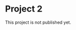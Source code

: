 # Project 2

This project is not published yet.

<!--

## Practicalities

- **Deadline**: Tuesday, September 27, 23:59.
- **Format:** 
  - A pdf document, typeset in LaTeX, with answers to all the problems below. You deliver the pdf on Canvas.
  - Code (with comments, of course) on a GitHub repo, with the repo link provided in the pdf document.
  - You *must* deliver via your group on Canvas (even if you are working alone).

- **Not a complete report:** For project 2, we do not require you to write a proper scientific report --- only a document with an answer for each problem. But the quality of the presentation still matters, of course. So pay attention to figures, figure captions, grammar, etc.

- **Collaboration:** We *strongly* encourage you to collaborate with others, in groups up to four students. The group hands in a single pdf. Remember to list everyone's name in the pdf.

- **Reproducibility:** Your code should be available on a GitHub repo. You can refer to relevant parts of your code in your answers. Make sure to include a README file in the repo that briefly explains how the code is organized, and how it should be compiled and run in order to reproduce your results.

- **Figures:** Figures included in your LaTeX document should be made as vector graphics (e.g. `.pdf` files), rather than raster graphics (e.g. `.png` files). If you are making plots with `matplotlib.pyplot` in Python, this is as simple as calling `plt.savefig("figure.pdf")` rather than `plt.savefig("figure.png")`.

- **We recommend using Armadillo:** For this project we recommend using Armadillo to work with matrices and vectors.


## Introduction

The main topics of this project are 

- scaling of equations
- eigenvalue problems
- code testing (*unit testing*).

Our example of an eigenvalue problem is a special case of a one-dimensional buckling beam. Consider the following situation:

- A horizontal beam.
- $L$ is the horizontal length between the two beam endpoints. (So before any buckling, $L$ is also the length of the beam.)
- We let $u(x)$ be the vertical displacement of the beam at horizontal position $x$, with $x \in [0,L]$.
- A force $F$ is applied at the endpoint ($x=L$), *directed into the beam*, i.e. towards $x=0$. 
- The beam is fastened with *pin endpoints*, meaning that $u(0)=0$ and $u(L)=0$, but the endpoints are allowed to rotate ($u'(x) \neq 0$).
- We are *not* studying a time-dependent system here -- we are simply interested in the different static shapes the beam can take due to the applied force.

We can then describe this situation with the second-order differential equation

$$ 
\gamma \frac{d^2 u(x)}{dx^2} = - F u(x),
$$ (bb_eq_1)

where $\gamma$ is some constant defined by material properties like rigidity. However, the equation we will actually be working with is the scaled equation

$$ 
\frac{d^2 u(\hat{x})}{d\hat{x}^2} = - \lambda u(\hat{x}),
$$ (bb_eq_2)

where $\hat{x} \equiv x/L$ is a dimensionless (unitless) varible, $\hat{x} \in [0,1]$, and $\lambda = \frac{F L^2}{\gamma}$. (See problem 1.)

```{note}
*Update:* Here we have been a bit sloppy with our notation. Technically, the functions $u(x)$ and $u(\hat{x})$ are two *different* functions, so we should have used e.g. notation like $u_x(x)$ and $u_{\hat{x}}(\hat{x})$. The key thing is that the functions are related as $u_x(x) = u_{\hat{x}}(\hat{x})$.
``` 

----
**Discretization:** We discretize this by dividing our $\hat{x}$ range into $n$ parts, i.e. we will have $n+1$ points $\hat{x}_0$, $\hat{x}_1$, $\ldots$, $\hat{x}_{n-1}$, $\hat{x}_{n}$. Thus we have a stepsize 

$$
h = \frac{\hat{x}_{\text{max}} - \hat{x}_{\text{min}}}{n} = \frac{1 - 0}{n} = \frac{1}{n}
$$

and our $\hat{x}_i$ points are given by 

$$
\hat{x}_i = \hat{x}_0 + ih, \quad i=0,1,\ldots,n.
$$

From this dicretization we get the following set of equations for $v_i$ (our approximations to the exact $u_i$):

$$
\frac{-v_{i+1} + 2v_i -v_{i-1}}{h^2} = \lambda v_i.
$$

By inserting the boundary conditions $v_0=0$ and $v_n=0$ we can write this as the linear algebra eigenvalue problem 

$$
\mathbf{A} \vec{v} = \lambda \vec{v}
$$ (bb_eq_3)

where 
- the elements of the vector $\vec{v}$ are $\vec{v} = [v_1, \ldots, v_{n-1}]$; and 
- $\mathbf{A}$ is tridiag($a$, $d$, $a$), with 
  - $a = -1/h^2$
  - $d = 2/h^2$ 
- *Note:* In contrast to project 1, we here keep the factor $1/h^2$ as part of the definition of $\mathbf{A}$.

To solve this matrix equation means finding the pairs of eigenvalues and eigenvectors, ($\lambda^{(i)}, \vec{v}^{(i)}$), that satify Eq. {eq}`bb_eq_3`. These eigenvectors are then our discretized approximations to the true *eigenfunctions* $u^{(i)}(\hat{x})$ that are the solutions of the differential equation in Eq. {eq}`bb_eq_2`.

-----

**Notation:** We will use $N$ to denote the size of the matrix, so that $\mathbf{A}$ is an $N \times N$ matrix, and $\vec{v}$ a column vector of length $N$. Make sure not to confuse $N$ with the number of *steps* in our discretization of $\hat{x}$ ($n$ steps), or the number of $\hat{x}_i$ points ($n+1$ points). They are related as $N = n-1$.

-----
**Analytical solutions:** For a given matrix size $N \times N$, the eigenvalue problem in Eq. {eq}`bb_eq_3` with the tridiagonal matrix $\mathbf{A} = \text{tridiag}(a,d,a)$ has the following set of analytical eigenvalues and eigenvectors:

$$
\lambda^{(i)} = d + 2 a \cos\left(\frac{i \pi}{N+1}\right), \quad i = 1,\ldots,N
$$

$$
\vec{v}^{(i)} = \left[\sin\left(\frac{i \pi}{N+1}\right), \sin\left(\frac{2 i \pi}{N+1}\right), \ldots, \sin\left(\frac{N i \pi}{N+1}\right)\right]^T,\quad i = 1,\ldots,N
$$

----
**Scaling of eigenvectors:** Remember that if $\vec{v}$ is an eigenvector of $\mathbf{A} \vec{v} = \lambda \vec{v}$, then a scaled vector $c \vec{v}$, where $c$ is some constant, is an equally good eigenvector. (Remember that c can be negative.) When presenting your results, and when comparing to results from Armadillo, it will be useful to scale each eigenvector to have unit norm (i.e. vector length 1). You can do this easily using the Armadillo function `arma::normalise` described [here](http://arma.sourceforge.net/docs.html#normalise).


## Problems

### Problem 1
With the definition $\hat{x} \equiv x/L$, show that Eq. {eq}`bb_eq_1` can be written as Eq. {eq}`bb_eq_2`.

```{note}
*Update:* See the note after Eq. {eq}`bb_eq_2` about some sloppy notation. Note that it's perfectly fine to use the simple notation $u(\hat{x})$ throughout this project, but keep in mind that $u(\hat{x})$ and $u(x)$ are *different* functions.
``` 



### Problem 2
Before we get started with implementing the Jacobi rotation algorithm, let's make sure that we can set up the tridiagonal matrix $\mathbf{A}$ correctly. So, write a short program that:

- sets up the tridiagonal $\mathbf{A}$ for $N=6$;
- solves $\mathbf{A} \vec{v} = \lambda \vec{v}$ using Armadillo's `arma::eig_sym`, described [here](http://arma.sourceforge.net/docs.html#eig_sym);
- checks that the eigenvalues and eigenvectors from Armadillo agrees with the analytical result for $N=6$. (Remember scaling of eigenvectors, as discussed above.)


### Problem 3
An important part of the Jacobi algorithm is to have a function that can identify the largest (in absolute value) off-diagonal element of a matrix. Here we specialize to the case of a *symmetric* matrix. 

**a)** Write a C++ function that can identify the largest off-diagonal element of a matrix. A suggestion is to write a function that 

- has return type `double`
- takes an Armadillo matrix as input
- takes *references* to two integers as input
- identifies the largest off-diagonal element (in absolute value) in the matrix, under the assumption of a symmetric matrix
- writes the matrix indices for this element to the two integer references
- returns the value of this matrix element

A simple function signature could then be 

```c
double max_offdiag_symmetric(arma::mat A, int& k, int &l),
```

Or, to avoid copying the (potentially large) matrix A every time we run the function, we could simply pass in a reference to A. Since the function `max_offdiag_symmetric` won't be modifying the matrix in any way, we should make this explicit by using a `const` reference, like this:

```c
double max_offdiag_symmetric(const arma::mat& A, int& k, int &l)
```

**b)** Write a small test code that tests the above function using the matrix

$$
A = 
\begin{bmatrix}
1 & 0 & 0 & 0.5\\
0 & 1 & -0.7 & 0\\
0 & -0.7 & 1 & 0\\
0.5 & 0 & 0 & 1
\end{bmatrix}
$$



### Problem 4
**a)** Write a code implementation of Jacobi's rotation algorithm for solving Eq. {eq}`bb_eq_3`. See the code snippets at the end of this page for a suggested code structure.

**b)** Let $\mathbf{A}$ be of size $6 \times 6$. Test your code by checking that the eigenvalues and eigenvectors you get agree with the analytical results for $N=6$.


### Problem 5
Now let's look at how many similarity transformations we need before we reach a result where all non-diagonal matrix elements are close to zero. 

**a)** By running your program with different choices of $N$, try to estimate how the number of required transformations scale with the matrix size $N$ when you use your code to solve Eq. {eq}`bb_eq_3`. Present your scaling data either in a table or a plot (or both).

**b)** What scaling behaviour would you expect to see if $\mathbf{A}$ was a dense matrix?

**First hint:** Think about the result you got in problem a). Why is it that the algorithm is so slow, even when starting with a matrix with so many zero elements? 

**Second hint:** While you're not required to do so, there's of course nothing stopping you from just testing the case in b) with your Jacobi code! Here's a quick way to generate a N*N dense and symmetric matrix with random entries in Armadillo:
```cpp
// Generate random N*N matrix
arma::mat A = arma::mat(N, N).randn();  

// Symmetrize the matrix by reflecting the upper triangle to lower triangle
A = arma::symmatu(A);  
```


### Problem 6
**a)** For a discretization of $\hat{x}$ with $n=10$ steps, solve Eq. {eq}`bb_eq_3` using your Jacobi code and make a plot of the three eigenvectors corresponding to the three lowest eigenvalues. The plot should show vector elements $v_i$ against the corresponding positions $\hat{x}_i$. 

Since we are effectively showing the solutions to a differential equation, your plot should also include the boundary points $(\hat{x}_0, v_0)$ and $(\hat{x}_n, v_n)$.

Plot the corresponding analytical eigenvectors (extended with the boundary points) in the same plot.


**b)** Make the same plot for discretization of $\hat{x}$ with $n=100$ steps.


<!-- 
### Problem X
Jacobi's rotation algorithm is based on an important property of orthogonal transformations that we will show here. Assume that 

- $\vec{v}_i$ is a set of *orthonormal* basis vectors, i.e. that $\vec{v}_i^T \cdot \vec{v}_j = \delta_{ij}$.
- $\mathbf{U}$ is an *orthogonal* transformation matrix, i.e. that $\mathbf{U}^T = \mathbf{U}^{-1}$.

Show that transformations with $\mathbf{U}$ preserves orthonormality, i.e. show that the set of vectors $\vec{w}_i = \mathbf{U} \vec{v}_i$ is also an orthonormal set.
-->

<!-- 

----

## Code snippets

**A suggested code structure:** There are many ways of designing the code for this project. The three function declarations (and descriptions) below give a hint of one possible approach:

```cpp
// Determine the the max off-diagonal element of a symmetric matrix A
// - Saves the matrix element indicies to k and l 
// - Returns absolute value of A(k,l) as the function return value
double max_offdiag_symmetric(const arma::mat& A, int& k, int& l);

// Performs a single Jacobi rotation, to "rotate away"
// the off-diagonal element at A(k,l).
// - Assumes symmetric matrix, so we only consider k < l
// - Modifies the input matrices A and R
void jacobi_rotate(arma::mat& A, arma::mat& R, int k, int l);

// Jacobi method eigensolver:
// - Runs jacobo_rotate until max off-diagonal element < eps
// - Writes the eigenvalues as entries in the vector "eigenvalues"
// - Writes the eigenvectors as columns in the matrix "eigenvectors"
//   (The returned eigenvalues and eigenvectors are sorted using arma::sort_index)
// - Stops if it the number of iterations reaches "maxiter"
// - Writes the number of iterations to the integer "iterations"
// - Sets the bool reference "converged" to true if convergence was reached before hitting maxiter
void jacobi_eigensolver(const arma::mat& A, double eps, arma::vec& eigenvalues, arma::mat& eigenvectors, 
                        const int maxiter, int& iterations, bool& converged);
```

When such helper functions are in place and working, writing a main program for some specific task is typically not too much work. (Famous last words.) 

----


**Finding the max off-diagonal element:** Here is one possible sketch for the function `max_offdiag_symmetric` discussed above:

```cpp
// A function that finds the max off-diag element of a symmetric matrix A.
// - The matrix indices of the max element are returned by writing to the  
//   int references k and l (row and column, respectively)
// - The value of the max element A(k,l) is returned as the function
//   return value
double max_offdiag_symmetric(const arma::mat& A, int& k, int& l)
{
  // Get size of the matrix A. Use e.g. A.n_rows, see the Armadillo documentation

  // Possible consistency checks:
  // Check that A is square and larger than 1x1. Here you can for instance use A.is_square(), 
  // see the Armadillo documentation.
  // 
  // The standard function 'assert' from <assert.h> can be useful for quick checks like this 
  // during the code development phase. Use it like this: assert(some condition),
  // e.g assert(a==b). If the condition evaluates to false, the program is killed with 
  // an assertion error. More info: https://www.cplusplus.com/reference/cassert/assert/

  // Initialize references k and l to the first off-diagonal element of A

  // Initialize a double variable 'maxval' to A(k,l). We'll use this variable 
  // to keep track of the largest off-diag element.

  // Loop through all elements in the upper triangle of A (not including the diagonal)
  // When encountering a matrix element with larger absolute value than the current value of maxval,
  // update k, l and max accordingly.

  // Return maxval 
}
```

Note that this function has some inefficiencies: In an optimized program, you don't want this
function to always check that A is square and larger than 1x1 -- perhaps you don't want this 
function to check this at all, but rather just trust the input is is given from your main code.
But during development, it is often useful to first write code that is fairly self-contained and "safe" 
(makes it easier to debug), and then optimize it afterwards.

-----

**Helper functions for creating tridiagonal matrices:**  A standard task that you will often need is to 
create a tridiagonal matrix. Why not write a small helper function for doing precisely that? Here's an 
outline of such a function:

```cpp
// Create a tridiagonal matrix tridiag(a,d,e) of size n*n, 
// from scalar input a, d, and e. That is, create a matrix where
// - all n-1 elements on the subdiagonal have value a
// - all n elements on the diagonal have value d
// - all n-1 elements on the superdiagonal have value e
arma::mat create_tridiagonal(int n, double a, double d, double e)
{
  // Start from identity matrix
  arma::mat A = arma::mat(n, n, arma::fill::eye);

  // Fill the first row (row index 0), e.g.
  A(0,0) = d;
  A(0,1) = e;

  // Loop that fills rows 2 to n-1 (row indices 1 to n-2)

  // Fill last row (row index n-1)
  
  return A;
}
```

Again, there are ways to make this more efficient, e.g. by writing the diagonal elements
directly when we create the matrix, e.g. 

```cpp
// Start from identity matrix
arma::mat A = arma::mat(n, n, arma::fill::eye) * d;
```

But this function will anyway not be the computational bottleneck of your code, so you might as well 
keep the code more explicit if you find that easier to read/understand.

Once you have a function `create_tridiagonal`, you could easily add a function specialized to the symmetric case, 
that simply uses the more general function:

```cpp
// Create a symmetric tridiagonal matrix tridiag(a,d,a) of size n*n
// from scalar input a and d.
arma::mat create_symmetric_tridiagonal(int n, double a, double d)
{
  // Call create_tridiagonal and return the result
  return create_tridiagonal(n, a, d, a);
}
```

The above functions assume that all elements on a given sub-, super- or main diagonal are identical. In a more general case
you would need to pass in three vectors with the relevant matrix elements. Then you could have a set of three helper functions as sketched here:

```cpp
// Create tridiagonal matrix from vectors.
// - lower diagonal: vector a, lenght n-1
// - main diagonal:  vector d, lenght n
// - upper diagonal: vector e, lenght n-1
arma::mat create_tridiagonal(const arma::vec& a, const arma::vec& d, const arma::vec& e)
{
  // Start from identity matrix
  arma::mat A = arma::mat(n, n, fill::eye);

  // Fill first row (row index 0)

  // Loop that fills rows 2 to n-1 (row indices 1 to n-2)
  
  // Fill last row (row index n-1)

  return A;
}


// Create a tridiagonal matrix tridiag(a,d,e) of size n*n
// from scalar input a, d and e
arma::mat create_tridiagonal(int n, double a, double d, double e)
{
  arma::vec a_vec = arma::vec(n-1, arma::fill::ones) * a;
  arma::vec d_vec = arma::vec(n, arma::fill::ones) * d;
  arma::vec e_vec = arma::vec(n-1, arma::fill::ones) * e;

  // Call the vector version of this function and return the result
  return create_tridiagonal(a_vec, d_vec, e_vec);
}


// Create a symmetric tridiagonal matrix tridiag(a,d,a) of size n*n
// from scalar input a and d.
arma::mat create_symmetric_tridiagonal(int n, double a, double d)
{
  // Call create_tridiagonal and return the result
  return create_tridiagonal(n, a, d, a);
}
```

Note:

- Having one function call another like this can help us avoid duplicating 
  what would have been almost identical code in multiple functions.

- In C++ you can have multiple functions with the same function name (here `create_tridiagonal`)
  as long as the set of input arguments are different. This is known as **function overloading**.

----

<!-- 
**Watch this space for more code examples...**
 -->
